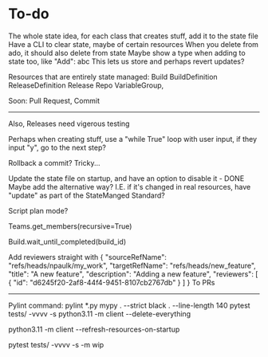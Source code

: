 # To-do

The whole state idea, for each class that creates stuff, add it to the state file
Have a CLI to clear state, maybe of certain resources
When you delete from ado, it should also delete from state
Maybe show a type when adding to state too, like "Add": abc
This lets us store and perhaps revert updates?

Resources that are entirely state managed:
Build
BuildDefinition
ReleaseDefinition
Release
Repo
VariableGroup,

Soon:
Pull Request, Commit

-----

Also, Releases need vigerous testing

Perhaps when creating stuff, use a "while True" loop with user input, if they input "y", go to the next step?

Rollback a commit? Tricky...

Update the state file on startup, and have an option to disable it - DONE
Maybe add the alternative way? I.E. if it's changed in real resources, have "update" as part of the StateManged Standard?

Script plan mode?

Teams.get_members(recursive=True)

Build.wait_until_completed(build_id)

Add reviewers straight with {
  "sourceRefName": "refs/heads/npaulk/my_work",
  "targetRefName": "refs/heads/new_feature",
  "title": "A new feature",
  "description": "Adding a new feature",
  "reviewers": [
    {
      "id": "d6245f20-2af8-44f4-9451-8107cb2767db"
    }
  ]
}
To PRs

-----

Pylint command:
pylint *.py
mypy . --strict
black . --line-length 140
pytest tests/ -vvvv -s
python3.11 -m client --delete-everything

python3.11 -m client --refresh-resources-on-startup

pytest tests/ -vvvv -s -m wip
